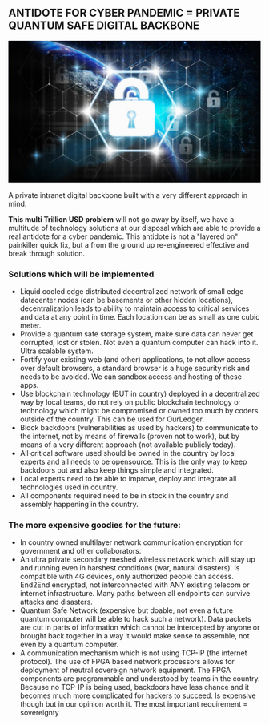 
## ANTIDOTE FOR CYBER PANDEMIC = PRIVATE QUANTUM SAFE DIGITAL BACKBONE

![](img/cyberpandemic_fix.png)  

A private intranet digital backbone built with a very different approach in mind.

**This multi Trillion USD problem** will not go away by itself, we have a multitude of technology solutions at our disposal which are able to provide a real antidote for a cyber pandemic. This antidote is not a "layered on" painkiller quick fix, but a from the ground up re-engineered effective and break through solution.

### Solutions which will be implemented

* Liquid cooled edge distributed decentralized network of small edge datacenter nodes (can be basements or other hidden locations), decentralization leads to ability to maintain access to critical services and data at any point in time. Each location can be as small as one cubic meter. 
* Provide a quantum safe storage system, make sure data can never get corrupted, lost or stolen. Not even a quantum computer can hack into it. Ultra scalable system.
* Fortify your existing web (and other) applications, to not allow access over default browsers, a standard browser is a huge security risk and needs to be avoided. We can sandbox access and hosting of these apps.
* Use blockchain technology (BUT in country) deployed in a decentralized way by local teams, do not rely on public blockchain technology or technology which might be compromised or owned too much by coders outside of the country. This can be used for OurLedger.
* Block backdoors (vulnerabilities as used by hackers) to communicate to the internet, not by means of firewalls (proven not to work), but by means of a very different approach (not available publicly today).
* All critical software used should be owned in the country by local experts and all needs to be opensource. This is the only way to keep backdoors out and also keep things simple and integrated.
* Local experts need to be able to improve, deploy and integrate all technologies used in country.
* All components required need to be in stock in the country and assembly happening in the country.


### The more expensive goodies for the future:

* In country owned multilayer network communication encryption for government and other collaborators.
* An ultra private secondary meshed wireless network which will stay up and running even in harshest conditions (war, natural disasters). Is compatible with 4G devices, only authorized people can access. End2End encrypted, not interconnected with ANY existing telecom or internet infrastructure. Many paths between all endpoints can survive attacks and disasters.
* Quantum Safe Network (expensive but doable, not even a future quantum computer will be able to hack such a network). Data packets are cut in parts of information which cannot be intercepted by anyone or brought back together in a way it would make sense to assemble, not even by a quantum computer.
* A communication mechanism which is not using TCP-IP (the internet protocol). The use of FPGA based network processors allows for deployment of neutral sovereign network equipment. The FPGA components are programmable and understood by teams in the country. Because no TCP-IP is being used, backdoors have less chance and it becomes much more complicated for hackers to succeed. Is expensive though but in our opinion worth it.
The most important requirement = sovereignty
